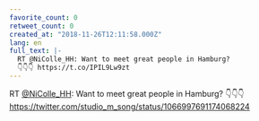 ```yaml
---
favorite_count: 0
retweet_count: 0
created_at: "2018-11-26T12:11:58.000Z"
lang: en
full_text: |-
  RT @NiColle_HH: Want to meet great people in Hamburg? 
  👇👇👇 https://t.co/IPIL9Lw9zt
---
```


RT [@NiColle_HH](https://twitter.com/NiColle_HH): Want to meet great people in
Hamburg? 👇👇👇 <https://twitter.com/studio_m_song/status/1066997691174068224>
